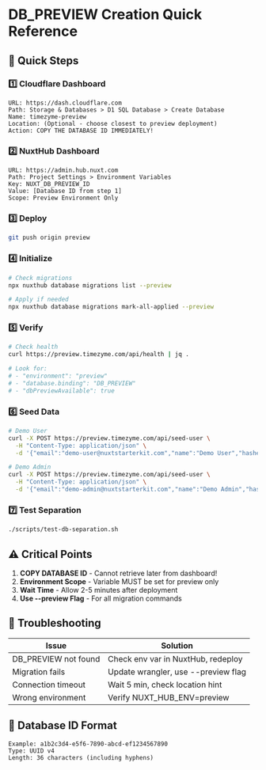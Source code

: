 # DB_PREVIEW Creation Quick Reference

## 🚀 Quick Steps

### 1️⃣ Cloudflare Dashboard
```
URL: https://dash.cloudflare.com
Path: Storage & Databases > D1 SQL Database > Create Database
Name: timezyme-preview
Location: (Optional - choose closest to preview deployment)
Action: COPY THE DATABASE ID IMMEDIATELY!
```

### 2️⃣ NuxtHub Dashboard
```
URL: https://admin.hub.nuxt.com
Path: Project Settings > Environment Variables
Key: NUXT_DB_PREVIEW_ID
Value: [Database ID from step 1]
Scope: Preview Environment Only
```

### 3️⃣ Deploy
```bash
git push origin preview
```

### 4️⃣ Initialize
```bash
# Check migrations
npx nuxthub database migrations list --preview

# Apply if needed
npx nuxthub database migrations mark-all-applied --preview
```

### 5️⃣ Verify
```bash
# Check health
curl https://preview.timezyme.com/api/health | jq .

# Look for:
# - "environment": "preview"
# - "database.binding": "DB_PREVIEW"
# - "dbPreviewAvailable": true
```

### 6️⃣ Seed Data
```bash
# Demo User
curl -X POST https://preview.timezyme.com/api/seed-user \
  -H "Content-Type: application/json" \
  -d '{"email":"demo-user@nuxtstarterkit.com","name":"Demo User","hashedPassword":"$scrypt$16384$8$1$1kUCNMhRO6c0Y+R7EE+TSQ$RNz0Kslx1vNQE3IFEdGLo9UHl/ycL5YLnmVYDJR+vFqcOHBVlBW0sB1dFpqVlOqOcdK6vFLulv9jseqLcdXoFw","role":"user"}'

# Demo Admin
curl -X POST https://preview.timezyme.com/api/seed-user \
  -H "Content-Type: application/json" \
  -d '{"email":"demo-admin@nuxtstarterkit.com","name":"Demo Admin","hashedPassword":"$scrypt$16384$8$1$wZxgsnY7CEzCFkVCKmQNiA$CJ/CPBqHMXrqcr8BFLSJqR0A+i7jJVxuLaZH5a3lFW1akmjTKJlYOLhudD6lLdJz1OFW0e8fZ/GG8K3ZZHsRJA","role":"admin"}'
```

### 7️⃣ Test Separation
```bash
./scripts/test-db-separation.sh
```

## ⚠️ Critical Points

1. **COPY DATABASE ID** - Cannot retrieve later from dashboard!
2. **Environment Scope** - Variable MUST be set for preview only
3. **Wait Time** - Allow 2-5 minutes after deployment
4. **Use --preview Flag** - For all migration commands

## 🔧 Troubleshooting

| Issue | Solution |
|-------|----------|
| DB_PREVIEW not found | Check env var in NuxtHub, redeploy |
| Migration fails | Update wrangler, use --preview flag |
| Connection timeout | Wait 5 min, check location hint |
| Wrong environment | Verify NUXT_HUB_ENV=preview |

## 📝 Database ID Format
```
Example: a1b2c3d4-e5f6-7890-abcd-ef1234567890
Type: UUID v4
Length: 36 characters (including hyphens)
```